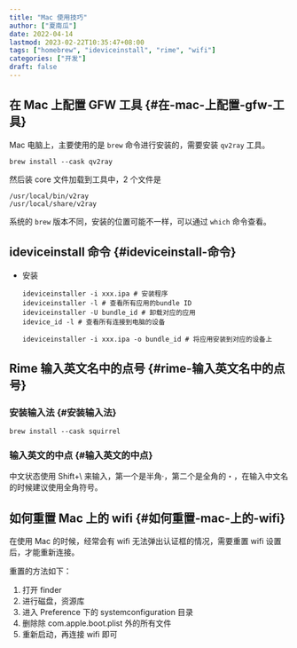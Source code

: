 ```yaml
---
title: "Mac 使用技巧"
author: ["夏南瓜"]
date: 2022-04-14
lastmod: 2023-02-22T10:35:47+08:00
tags: ["homebrew", "ideviceinstall", "rime", "wifi"]
categories: ["开发"]
draft: false
---
```


## 在 Mac 上配置 GFW 工具 {#在-mac-上配置-gfw-工具}

Mac 电脑上，主要使用的是 `brew` 命令进行安装的，需要安装 `qv2ray` 工具。

```shell
brew install --cask qv2ray
```

然后装 core 文件加载到工具中，2 个文件是

```text
/usr/local/bin/v2ray
/usr/local/share/v2ray
```

系统的 `brew` 版本不同，安装的位置可能不一样，可以通过 `which` 命令查看。


## ideviceinstall 命令 {#ideviceinstall-命令}

-   安装
    ```shell
    ideviceinstaller -i xxx.ipa # 安装程序
    ideviceinstaller -l # 查看所有应用的bundle ID
    ideviceinstaller -U bundle_id # 卸载对应的应用
    idevice_id -l # 查看所有连接到电脑的设备

    ideviceinstaller -i xxx.ipa -o bundle_id # 将应用安装到对应的设备上
    ```


## Rime 输入英文名中的点号 {#rime-输入英文名中的点号}


### 安装输入法 {#安装输入法}

```shell
brew install --cask squirrel
```


### 输入英文的中点 {#输入英文的中点}

中文状态使用 Shift+\\ 来输入，第一个是半角·，第二个是全角的・，在输入中文名的时候建议使用全角符号。


## 如何重置 Mac 上的 wifi {#如何重置-mac-上的-wifi}

在使用 Mac 的时候，经常会有 wifi 无法弹出认证框的情况，需要重置 wifi 设置后，才能重新连接。

重置的方法如下：

1.  打开 finder
2.  进行磁盘，资源库
3.  进入 Preference 下的 systemconfiguration 目录
4.  删除除 com.apple.boot.plist 外的所有文件
5.  重新启动，再连接 wifi 即可
